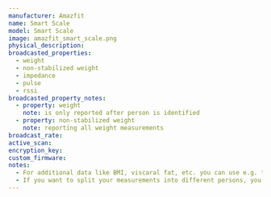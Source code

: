 ```yaml
---
manufacturer: Amazfit 
name: Smart Scale
model: Smart Scale
image: amazfit_smart_scale.png
physical_description:
broadcasted_properties:
  - weight
  - non-stabilized weight
  - impedance
  - pulse
  - rssi
broadcasted_property_notes:
  - property: weight
    note: is only reported after person is identified
  - property: non-stabilized weight
    note: reporting all weight measurements
broadcast_rate:
active_scan:
encryption_key:
custom_firmware:
notes:
  - For additional data like BMI, viscaral fat, etc. you can use e.g. the [bodymiscale](https://github.com/dckiller51/bodymiscale) custom integration.
  - If you want to split your measurements into different persons, you can use [this template sensor](https://community.home-assistant.io/t/integrating-xiaomi-mi-scale/9972/533)
---
```

